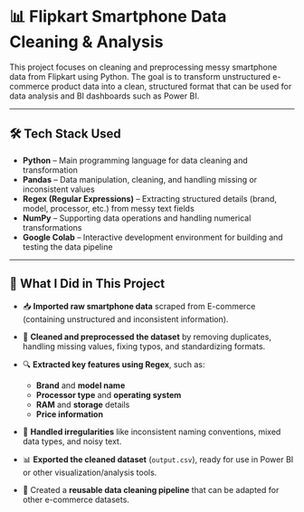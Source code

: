 # 📊 Flipkart Smartphone Data Cleaning & Analysis

This project focuses on cleaning and preprocessing messy smartphone data from Flipkart using Python. The goal is to transform unstructured e-commerce product data into a clean, structured format that can be used for data analysis and BI dashboards such as Power BI.

---

## 🛠️ Tech Stack Used

* **Python** – Main programming language for data cleaning and transformation
* **Pandas** – Data manipulation, cleaning, and handling missing or inconsistent values
* **Regex (Regular Expressions)** – Extracting structured details (brand, model, processor, etc.) from messy text fields
* **NumPy** – Supporting data operations and handling numerical transformations
* **Google Colab** – Interactive development environment for building and testing the data pipeline

---

## 📌 What I Did in This Project

* 📥 **Imported raw smartphone data** scraped from E-commerce (containing unstructured and inconsistent information).
* 🧹 **Cleaned and preprocessed the dataset** by removing duplicates, handling missing values, fixing typos, and standardizing formats.
* 🔍 **Extracted key features using Regex**, such as:

  * **Brand** and **model name**
  * **Processor type** and **operating system**
  * **RAM** and **storage** details
  * **Price information**
* 🧪 **Handled irregularities** like inconsistent naming conventions, mixed data types, and noisy text.
* 📊 **Exported the cleaned dataset** (`output.csv`), ready for use in Power BI or other visualization/analysis tools.
* 🧠 Created a **reusable data cleaning pipeline** that can be adapted for other e-commerce datasets.





